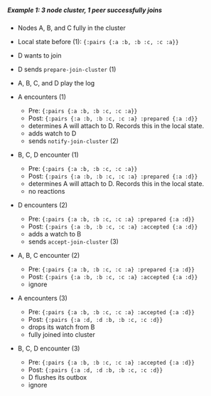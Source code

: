 ##### Example 1: 3 node cluster, 1 peer successfully joins

- Nodes A, B, and C fully in the cluster                                                                                                                    
- Local state before (1): `{:pairs {:a :b, :b :c, :c :a}}`

- D wants to join
- D sends `prepare-join-cluster` (1)

- A, B, C, and D play the log

- A encounters (1)
  - Pre: `{:pairs {:a :b, :b :c, :c :a}}`
  - Post: `{:pairs {:a :b, :b :c, :c :a} :prepared {:a :d}}`
  - determines A will attach to D. Records this in the local state.
  - adds watch to D
  - sends `notify-join-cluster` (2)

- B, C, D encounter (1)
  - Pre: `{:pairs {:a :b, :b :c, :c :a}}`
  - Post: `{:pairs {:a :b, :b :c, :c :a} :prepared {:a :d}}`
  - determines A will attach to D. Records this in the local state.
  - no reactions

- D encounters (2)
  - Pre: `{:pairs {:a :b, :b :c, :c :a} :prepared {:a :d}}`
  - Post: `{:pairs {:a :b, :b :c, :c :a} :accepted {:a :d}}`
  - adds a watch to B
  - sends `accept-join-cluster` (3)

- A, B, C encounter (2)
  - Pre: `{:pairs {:a :b, :b :c, :c :a} :prepared {:a :d}}`
  - Post: `{:pairs {:a :b, :b :c, :c :a} :accepted {:a :d}}`
  - ignore

- A encounters (3)
  - Pre: `{:pairs {:a :b, :b :c, :c :a} :accepted {:a :d}}`
  - Post: `{:pairs {:a :d, :d :b, :b :c, :c :d}}`
  - drops its watch from B
  - fully joined into cluster

- B, C, D encounter (3)
  - Pre: `{:pairs {:a :b, :b :c, :c :a} :accepted {:a :d}}`
  - Post: `{:pairs {:a :d, :d :b, :b :c, :c :d}}`
  - D flushes its outbox
  - ignore